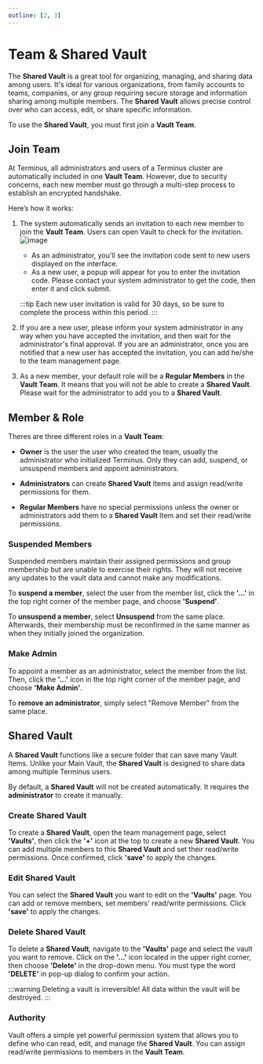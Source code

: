 ```yaml
---
outline: [2, 3]
---
```


# Team & Shared Vault

The **Shared Vault** is a great tool for organizing, managing, and sharing data among users. It's ideal for various organizations, from family accounts to teams, companies, or any group requiring secure storage and information sharing among multiple members. The **Shared Vault** allows precise control over who can access, edit, or share specific information.

To use the **Shared Vault**, you must first join a **Vault Team**.

## Join Team

At Terminus, all administrators and users of a Terminus cluster are automatically included in one **Vault Team**. However, due to security concerns, each new member must go through a multi-step process to establish an encrypted handshake.

Here’s how it works:

1. The system automatically sends an invitation to each new member to join the **Vault Team**. Users can open Vault to check for the invitation.
   ![image](/images/how-to/terminus/vault_invite.jpg)

   - As an administrator, you'll see the invitation code sent to new users displayed on the interface.
   - As a new user, a popup will appear for you to enter the invitation code. Please contact your system administrator to get the code, then enter it and click submit.

   :::tip
   Each new user invitation is valid for 30 days, so be sure to complete the process within this period.
   :::

2. If you are a new user, please inform your system administrator in any way when you have accepted the invitation, and then wait for the administrator's final approval. If you are an administrator, once you are notified that a new user has accepted the invitation, you can add he/she to the team management page.

3. As a new member, your default role will be a **Regular Members** in the **Vault Team**. It means that you will not be able to create a **Shared Vault**. Please wait for the administrator to add you to a **Shared Vault**.

## Member & Role

Theres are three different roles in a **Vault Team**:

- **Owner** is the user the user who created the team, usually the administrator who initialized Terminus. Only they can add, suspend, or unsuspend members and appoint administrators.

- **Administrators** can create **Shared Vault** Items and assign read/write permissions for them.

- **Regular Members** have no special permissions unless the owner or administrators add them to a **Shared Vault** Item and set their read/write permissions.

### Suspended Members

Suspended members maintain their assigned permissions and group membership but are unable to exercise their rights. They will not receive any updates to the vault data and cannot make any modifications.

To **suspend a member**, select the user from the member list, click the **'...'** in the top right corner of the member page, and choose **'Suspend'**.

To **unsuspend a member**, select **Unsuspend** from the same place. Afterwards, their membership must be reconfirmed in the same manner as when they initially joined the organization.

### Make Admin

To appoint a member as an administrator, select the member from the list. Then, click the **'...'** icon in the top right corner of the member page, and choose **'Make Admin'**.

To **remove an administrator**, simply select "Remove Member" from the same place.

## Shared Vault

A **Shared Vault** functions like a secure folder that can save many Vault Items. Unlike your Main Vault, the **Shared Vault** is designed to share data among multiple Terminus users.

By default, a **Shared Vault** will not be created automatically. It requires the **administrator** to create it manually.

### Create Shared Vault

To create a **Shared Vault**, open the team management page, select **'Vaults'**, then click the **'+'** icon at the top to create a new **Shared Vault**. You can add multiple members to this **Shared Vault** and set their read/write permissions. Once confirmed, click **'save'** to apply the changes.

### Edit Shared Vault

You can select the **Shared Vault** you want to edit on the **'Vaults'** page. You can add or remove members, set members' read/write permissions. Click **'save'** to apply the changes.

### Delete Shared Vault

To delete a **Shared Vault**, navigate to the **'Vaults'** page and select the vault you want to remove. Click on the **'...'** icon located in the upper right corner, then choose **'Delete'** in the drop-down menu. You must type the word **'DELETE'** in pop-up dialog to confirm your action.

:::warning
Deleting a vault is irreversible! All data within the vault will be destroyed.
:::

### Authority

Vault offers a simple yet powerful permission system that allows you to define who can read, edit, and manage the **Shared Vault**. You can assign read/write permissions to members in the **Vault Team**.
